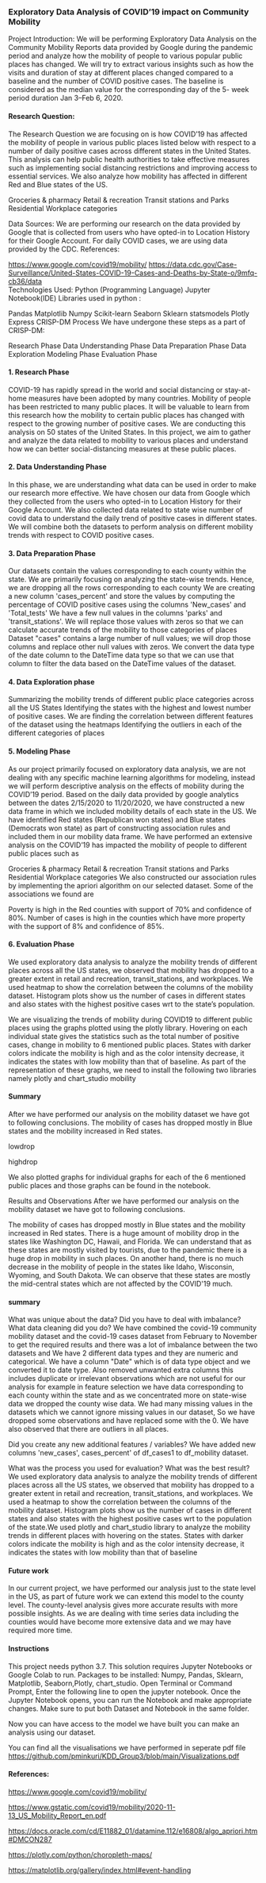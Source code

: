 
### Exploratory Data Analysis of COVID’19 impact on Community Mobility
    
Project Introduction:
  We will be performing Exploratory Data Analysis on the Community Mobility Reports data provided by Google during the pandemic period and analyze how the mobility of people to various popular public places has changed. We will try to extract various insights such as how the visits and duration of stay at different places changed compared to a baseline and the number of COVID positive cases. The baseline is considered as the median value for the corresponding day of the 5- week period duration Jan 3–Feb 6, 2020.

 

#### Research Question:
  The Research Question we are focusing on is how COVID’19 has affected the mobility of people in various public places listed below with respect to a number of daily positive cases across different states in the United States. This analysis can help public health authorities to take effective measures such as implementing social distancing restrictions and improving access to essential services. We also analyze how mobility has affected in different Red and Blue states of the US.

Groceries & pharmacy
Retail & recreation
Transit stations and
Parks
Residential
Workplace categories
 

Data Sources:
  We are performing our research on the data provided by Google that is collected from users who have opted-in to Location History for their Google Account. For daily COVID cases, we are using data provided by the CDC.   References:

https://www.google.com/covid19/mobility/
https://data.cdc.gov/Case-Surveillance/United-States-COVID-19-Cases-and-Deaths-by-State-o/9mfq-cb36/data  
Technologies Used:
Python (Programming Language)
Jupyter Notebook(IDE)
Libraries used in python :

Pandas
Matplotlib
Numpy
Scikit-learn
Seaborn
Sklearn
statsmodels
Plotly Express
CRISP-DM Process
We have undergone these steps as a part of CRISP-DM:

Research Phase Data Understanding Phase Data Preparation Phase Data Exploration Modeling Phase Evaluation Phase

#### 1. Research Phase
COVID-19 has rapidly spread in the world and social distancing or stay-at-home measures have been adopted by many countries. Mobility of people has been restricted to many public places. It will be valuable to learn from this research how the mobility to certain public places has changed with respect to the growing number of positive cases. We are conducting this analysis on 50 states of the United States. In this project, we aim to gather and analyze the data related to mobility to various places and understand how we can better social-distancing measures at these public places.

#### 2. Data Understanding Phase
In this phase, we are understanding what data can be used in order to make our research more effective. We have chosen our data from Google which they collected from the users who opted-in to Location History for their Google Account. We also collected data related to state wise number of covid data to understand the daily trend of positive cases in different states. We will combine both the datasets to perform analysis on different mobility trends with respect to COVID positive cases.

#### 3. Data Preparation Phase
Our datasets contain the values corresponding to each county within the state. We are primarily focusing on analyzing the state-wise trends. Hence, we are dropping all the rows corresponding to each county
We are creating a new column 'cases_percent' and store the values by computing the percentage of COVID positive cases using the columns 'New_cases' and 'Total_tests'
We have a few null values in the columns 'parks' and 'transit_stations'. We will replace those values with zeros so that we can calculate accurate trends of the mobility to those categories of places
Dataset "cases" contains a large number of null values; we will drop those columns and replace other null values with zeros.
We convert the data type of the date column to the DateTime data type so that we can use that column to filter the data based on the DateTime values of the dataset.
#### 4. Data Exploration phase
Summarizing the mobility trends of different public place categories across all the US States
Identifying the states with the highest and lowest number of positive cases.
We are finding the correlation between different features of the dataset using the heatmaps
Identifying the outliers in each of the different categories of places
#### 5. Modeling Phase
As our project primarily focused on exploratory data analysis, we are not dealing with any specific machine learning algorithms for modeling, instead we will perform descriptive analysis on the effects of mobility during the COVID’19 period. Based on the daily data provided by google analytics between the dates 2/15/2020 to 11/20/2020, we have constructed a new data frame in which we included mobility details of each state in the US. We have identified Red states (Republican won states) and Blue states (Democrats won state) as part of constructing association rules and included them in our mobility data frame. We have performed an extensive analysis on the COVID’19 has impacted the mobility of people to different public places such as

Groceries & pharmacy
Retail & recreation
Transit stations and
Parks
Residential
Workplace categories
We also constructed our association rules by implementing the apriori algorithm on our selected dataset. Some of the associations we found are

Poverty is high in the Red counties with support of 70% and confidence of 80%.
Number of cases is high in the counties which have more property with the support of 8% and confidence of 85%.
#### 6. Evaluation Phase
We used exploratory data analysis to analyze the mobility trends of different places across all the US states, we observed that mobility has dropped to a greater extent in retail and recreation, transit_stations, and workplaces. We used heatmap to show the correlation between the columns of the mobility dataset. Histogram plots show us the number of cases in different states and also states with the highest positive cases wrt to the state’s population.

We are visualizing the trends of mobility during COVID19 to different public places using the graphs plotted using the plotly library. Hovering on each individual state gives the statistics such as the total number of positive cases, change in mobility to 6 mentioned public places. States with darker colors indicate the mobility is high and as the color intensity decrease, it indicates the states with low mobility than that of baseline. As part of the representation of these graphs, we need to install the following two libraries namely plotly and chart_studio mobility

#### Summary
After we have performed our analysis on the mobility dataset we have got to following conclusions. The mobility of cases has dropped mostly in Blue states and the mobility increased in Red states.

lowdrop

highdrop

We also plotted graphs for individual graphs for each of the 6 mentioned public places and those graphs can be found in the notebook.

Results and Observations
After we have performed our analysis on the mobility dataset we have got to following conclusions.

The mobility of cases has dropped mostly in Blue states and the mobility increased in Red states.
There is a huge amount of mobility drop in the states like Washington DC, Hawaii, and Florida.
We can understand that as these states are mostly visited by tourists, due to the pandemic there is a huge drop in mobility in such places.
On another hand, there is no much decrease in the mobility of people in the states like Idaho, Wisconsin, Wyoming, and South Dakota.
We can observe that these states are mostly the mid-central states which are not affected by the COVID'19 much.

#### summary
What was unique about the data?  Did you have to deal with imbalance? What data cleaning did you do?
We have combined the covid-19 community mobility dataset and the covid-19 cases dataset from February to November to get the required results and there was a lot of imbalance between the two datasets and  We have 2 different data types and they are numeric and categorical. We have a column "Date" which is of data type object and we converted it to date type. Also removed unwanted extra columns this includes duplicate or irrelevant observations which are not useful for our analysis for example in feature selection we have data corresponding to each county within the state and as we concentrated more on state-wise data we dropped the county wise data. We had many missing values in the datasets which we cannot ignore missing values in our dataset, So we have dropped some observations and have replaced some with the 0. We have also observed that there are outliers in all places.

Did you create any new additional features / variables?
We have added new columns 'new_cases', cases_percent' of df_cases1 to df_mobility dataset.

What was the process you used for evaluation?  What was the best result?
We used exploratory data analysis to analyze the mobility trends of different places across all the US states, we observed that mobility has dropped to a greater extent in retail and recreation, transit_stations, and workplaces. We used a heatmap to show the correlation between the columns of the mobility dataset. Histogram plots show us the number of cases in different states and also states with the highest positive cases wrt to the population of the state.We used plotly and chart_studio library to analyze the mobility trends in different places with hovering on the states. States with darker colors indicate the mobility is high and as the color intensity decrease, it indicates the states with low mobility than that of baseline

#### Future work
In our current project, we have performed our analysis just to the state level in the US, as part of future work we can extend this model to the county level. The county-level analysis gives more accurate results with more possible insights. As we are dealing with time series data including the counties would have become more extensive data and we may have required more time.

#### Instructions
This project needs python 3.7.
This solution requires Jupyter Notebooks or Google Colab to run.
Packages to be installed: Numpy, Pandas, Sklearn, Matplotlib, Seaborn,Plotly, chart_studio.
Open Terminal or Command Prompt, Enter the following line to open the jupyter notebook. Once the Jupyter Notebook opens, you can run the Notebook and make appropriate changes. Make sure to put both Dataset and Notebook in the same folder.

Now you can have access to the model we have built you can make an analysis using our dataset.

You can find all the visualisations we have performed in seperate pdf file https://github.com/pminkuri/KDD_Group3/blob/main/Visualizations.pdf

 

#### References:  
 

https://www.google.com/covid19/mobility/

https://www.gstatic.com/covid19/mobility/2020-11-13_US_Mobility_Report_en.pdf

https://docs.oracle.com/cd/E11882_01/datamine.112/e16808/algo_apriori.htm#DMCON287

https://plotly.com/python/choropleth-maps/

https://matplotlib.org/gallery/index.html#event-handling      
